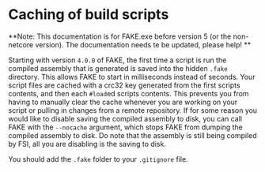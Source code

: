 # Caching of build scripts

**Note:  This documentation is for FAKE.exe before version 5 (or the non-netcore version). The documentation needs te be updated, please help! **

Starting with version `4.0.0` of FAKE, the first time a script is run the
compiled assembly that is generated is saved into the hidden `.fake` directory. This
allows FAKE to start in milliseconds instead of seconds. Your script files are
cached with a crc32 key generated from the first scripts contents, and then each
`#load`ed scripts contents. This prevents you from having to manually clear the
cache whenever you are working on your script or pulling in changes from a
remote repository. If for some reason you would like to disable saving the
compiled assembly to disk, you can call FAKE with the `--nocache` argument,
which stops FAKE from dumping the compiled assembly to disk. Do note that the
assembly is still being compiled by FSI, all you are disabling is the saving
to disk.

You should add the `.fake` folder to your `.gitignore` file.